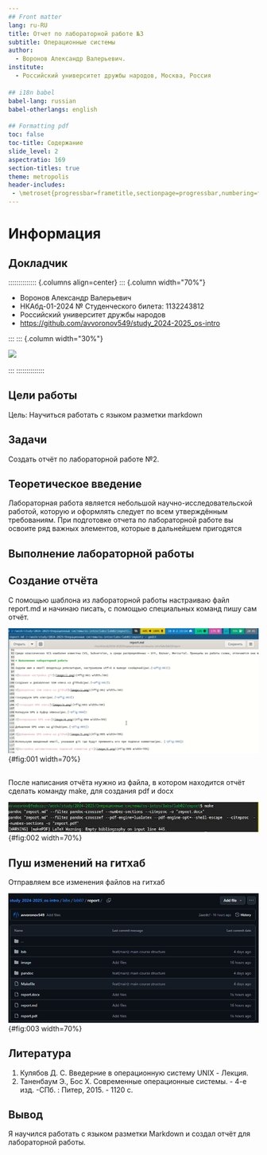 ```yaml
---
## Front matter
lang: ru-RU
title: Отчет по лабораторной работе №3
subtitle: Операционные системы
author:
  - Воронов Александр Валерьевич.
institute:
  - Российский университет дружбы народов, Москва, Россия

## i18n babel
babel-lang: russian
babel-otherlangs: english

## Formatting pdf
toc: false
toc-title: Содержание
slide_level: 2
aspectratio: 169
section-titles: true
theme: metropolis
header-includes:
 - \metroset{progressbar=frametitle,sectionpage=progressbar,numbering=fraction}
---
```


# Информация

## Докладчик

:::::::::::::: {.columns align=center}
::: {.column width="70%"}

  * Воронов Александр Валерьевич
  * НКАбд-01-2024 № Студенческого билета: 1132243812
  * Российский университет дружбы народов
  * <https://github.com/avvoronov549/study_2024-2025_os-intro>

:::
::: {.column width="30%"}

![](image/logo1.jpg)

:::
::::::::::::::

## Цели работы

Цель: Научиться работать с языком разметки markdown

## Задачи

Создать отчёт по лабораторной работе №2.

## Теоретическое введение

Лабораторная работа является небольшой научно-исследовательской работой, которую
и оформлять следует по всем утверждённым требованиям. При подготовке отчета по лабораторной работе вы освоите ряд важных элементов, которые в дальнейшем пригодятся

## Выполнение лабораторной работы

## Создание отчёта

С помощью шаблона из лабораторной работы настраиваю файл report.md и начинаю писать, с помощью специальных команд пишу сам отчёт.

![Создание отчёта](image/1.png){#fig:001 width=70%}

##

После написания отчёта нужно из файла, в котором находится отчёт сделать команду make, для создания pdf и docx

![Выполнение make](image/2.png){#fig:002 width=70%}

## Пуш изменений на гитхаб

Отправляем все изменения файлов на гитхаб

![Пуш изменений](image/3.png){#fig:003 width=70%}

## Литература

1. Кулябов Д. С. Введерние в операционную систему UNIX - Лекция.
2. Таненбаум Э., Бос Х. Современные операционные системы. - 4-е изд. -СПб. : Питер, 2015. - 1120 с.

## Вывод

Я научился работать с языком разметки Markdown и создал отчёт для лабораторной работы.

